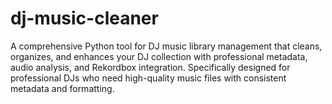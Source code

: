 # dj-music-cleaner
A comprehensive Python tool for DJ music library management that cleans, organizes, and enhances your DJ collection with professional metadata, audio analysis, and Rekordbox integration. Specifically designed for professional DJs who need high-quality music files with consistent metadata and formatting.

